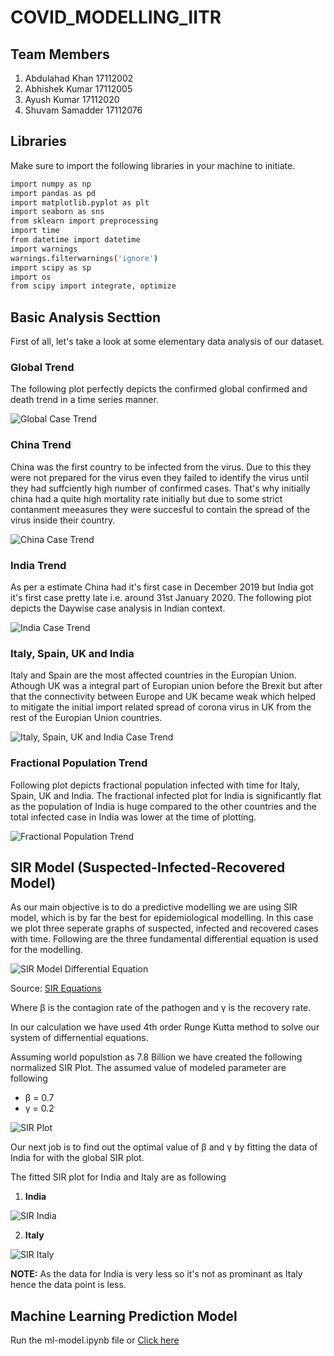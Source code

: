 # COVID_MODELLING_IITR

## Team Members
1. Abdulahad Khan 17112002
2. Abhishek Kumar 17112005
3. Ayush Kumar 17112020
4. Shuvam Samadder 17112076

## Libraries
Make sure to import the following libraries in your machine to initiate.

```bash
import numpy as np 
import pandas as pd 
import matplotlib.pyplot as plt
import seaborn as sns
from sklearn import preprocessing
import time
from datetime import datetime
import warnings
warnings.filterwarnings('ignore')
import scipy as sp
import os
from scipy import integrate, optimize
```
## Basic Analysis Secttion

First of all, let's take a look at some elementary data analysis of our dataset.

### Global Trend

The following plot perfectly depicts the confirmed global confirmed and death trend in a time series manner.

![Global Case Trend](Basic-Analysis-Output/Global_trend.png)

### China Trend

China was the first country to be infected from the virus. Due to this they were not prepared for the virus even they failed to identify the virus until they had suffciently high number of confirmed cases. That's why initially china had a quite high mortality rate initially but due to some strict contanment meeasures they were succesful to contain the spread of the virus inside their country.

![China Case Trend](Basic-Analysis-Output/China_trend.png)

### India Trend

As per a estimate China had it's first case in December 2019 but India got it's first case pretty late i.e. around 31st January 2020. The following plot depicts the Daywise case analysis in Indian context.

![India Case Trend](Basic-Analysis-Output/India_trend.png)

### Italy, Spain, UK and India

Italy and Spain are the most affected countries in the Europian Union. Athough UK was a integral part of Europian union before the Brexit but after that the connectivity between Europe and UK became weak which helped to mitigate the initial import related spread of corona virus in UK from the rest of the Europian Union countries.

![Italy, Spain, UK and India Case Trend](Basic-Analysis-Output/India_&_3_others_trend.png)

### Fractional Population Trend

Following plot depicts fractional population infected with time for Italy, Spain, UK and India. The fractional infected plot for India is significantly flat as the population of India is huge compared to the other countries and the total infected case in India was lower at the time of plotting.

![Fractional Population Trend](Basic-Analysis-Output/population_fractional_trend.png)

## SIR Model (Suspected-Infected-Recovered Model)
As our main objective is to do a predictive modelling we are using SIR model, which is by far the best for epidemiological modelling. In this case we plot three seperate graphs of suspected, infected and recovered cases with time. Following are the three fundamental differential equation is used for the modelling.

![SIR Model Differential Equation](SIR-MODEL-Output/SIR_Diff_Eqn.png)

Source: [SIR Equations](https://www.lewuathe.com/) 

Where β is the contagion rate of the pathogen and γ is the recovery rate.

In our calculation we have used 4th order Runge Kutta method to solve our system of differnential equations.   

Assuming world populstion as 7.8 Billion we have created the following normalized SIR Plot. The assumed value of modeled parameter are following 

- β = 0.7
- γ = 0.2

![SIR Plot](SIR-MODEL-Output/SIR_Example.png)

Our next job is to find out the optimal value of β and γ by fitting the data of India for with the global SIR plot. 

The fitted SIR plot for India and Italy are as following

1. **India**

![SIR India](SIR-MODEL-Output/SIR_India.png)

2. **Italy**

![SIR Italy](SIR-MODEL-Output/SIR_Italy.png)

**NOTE:** As the data for India is very less so it's not as prominant as Italy hence the data point is less. 

## Machine Learning Prediction Model 

Run the ml-model.ipynb file or [Click here](https://github.com/Abduliitr/COVID_MODELLING_IITR/blob/master/ml-model.ipynb)






